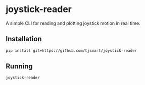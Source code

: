 joystick-reader
===============

A simple CLI for reading and plotting joystick motion in real time.


## Installation

```bash
pip install git+https://github.com/tjsmart/joystick-reader
```

## Running

```bash
joystick-reader
```
